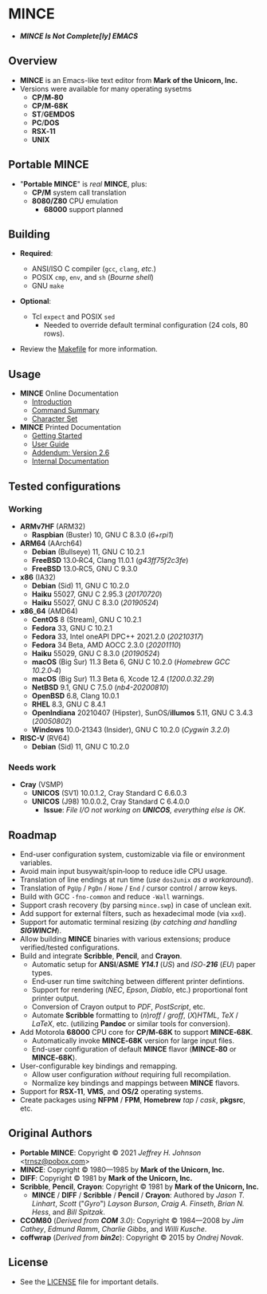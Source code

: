 # MINCE

- **_MINCE Is Not Complete[ly] EMACS_**

## Overview

- **MINCE** is an Emacs-like text editor from **Mark of the Unicorn, Inc.**
- Versions were available for many operating sysetms
  - **CP/M‑80**
  - **CP/M‑68K**
  - **ST**/**GEMDOS**
  - **PC**/**DOS**
  - **RSX‑11**
  - **UNIX**

## Portable MINCE

- "**Portable MINCE**" is _real_ **MINCE**, plus:
  - **CP/M** system call translation
  - **8080/Z80** CPU emulation
    - **68000** support planned

## Building

- **Required**:
  - ANSI/ISO C compiler (`gcc`, `clang`, _etc_.)
  - POSIX `cmp`, `env`, and `sh` (_Bourne_ _shell_)
  - GNU `make`
- **Optional**:
  - Tcl `expect` and POSIX `sed`
    - Needed to override default terminal configuration (24 cols, 80 rows).

- Review the [Makefile](/GNUmakefile) for more information.

## Usage

- **MINCE** Online Documentation
  - [Introduction](doc/prgintro.doc)
  - [Command Summary](doc/scomm.doc)
  - [Character Set](doc/ascii.txt)
- **MINCE** Printed Documentation
  - [Getting Started](manual/MINCE_Install_Guide.pdf)
  - [User Guide](manual/MINCE_User_Guide.pdf)
  - [Addendum: Version 2.6](manual/MINCE_Addendum.pdf)
  - [Internal Documentation](manual/MINCE_Internal_Documentation.pdf)

## Tested configurations

### Working

- **ARMv7HF** (ARM32)
  - **Raspbian** (Buster) 10, GNU C 8.3.0 (_6+rpi1_)
- **ARM64** (AArch64)
  - **Debian** (Bullseye) 11, GNU C 10.2.1
  - **FreeBSD** 13.0‑RC4, Clang 11.0.1 (_g43ff75f2c3fe_)
  - **FreeBSD** 13.0‑RC5, GNU C 9.3.0
- **x86** (IA32)
  - **Debian** (Sid) 11, GNU C 10.2.0
  - **Haiku** 55027, GNU C 2.95.3 (_20170720_)
  - **Haiku** 55027, GNU C 8.3.0 (_20190524_)
- **x86**\_**64** (AMD64)
  - **CentOS** 8 (Stream), GNU C 10.2.1
  - **Fedora** 33, GNU C 10.2.1
  - **Fedora** 33, Intel oneAPI DPC++ 2021.2.0 (_20210317_)
  - **Fedora** 34 Beta, AMD AOCC 2.3.0 (_20201110_)
  - **Haiku** 55029, GNU C 8.3.0 (_20190524_)
  - **macOS** (Big Sur) 11.3 Beta 6, GNU C 10.2.0 (_Homebrew GCC 10.2.0‑4_)
  - **macOS** (Big Sur) 11.3 Beta 6, Xcode 12.4 (_1200.0.32.29_)
  - **NetBSD** 9.1, GNU C 7.5.0 (_nb4-20200810_)
  - **OpenBSD** 6.8, Clang 10.0.1
  - **RHEL** 8.3, GNU C 8.4.1
  - **OpenIndiana** 20210407 (Hipster), SunOS/**illumos** 5.11, GNU C 3.4.3
    (_20050802_)
  - **Windows** 10.0‑21343 (Insider), GNU C 10.2.0 (_Cygwin 3.2.0_)
- **RISC-V** (RV64)
  - **Debian** (Sid) 11, GNU C 10.2.0

### Needs work

- **Cray** (VSMP)
  - **UNICOS** (SV1) 10.0.1.2, Cray Standard C 6.6.0.3
  - **UNICOS** (J98) 10.0.0.2, Cray Standard C 6.4.0.0
    - **Issue**: _File I/O not working on **UNICOS**, everything else is OK._

## Roadmap

- End-user configuration system, customizable via file or environment variables.
- Avoid main input busywait/spin‑loop to reduce idle CPU usage.
- Translation of line endings at run time (_use_ `dos2unix` _as_ _a_
  _workaround_).
- Translation of `PgUp` / `PgDn` / `Home` / `End` / cursor control / arrow keys.
- Build with GCC `‑fno‑common` and reduce `‑Wall` warnings.
- Support crash recovery (by parsing `mince.swp`) in case of unclean exit.
- Add support for external filters, such as hexadecimal mode (via `xxd`).
- Support for automatic terminal resizing (_by catching and handling
  **SIGWINCH**_).
- Allow building **MINCE** binaries with various extensions; produce
  verified/tested configurations.
- Build and integrate **Scribble**, **Pencil**, and **Crayon**.
  - Automatic setup for **ANSI**/**ASME** _**Y14.1**_ (_US_) and _ISO_-_**216**_
    (_EU_) paper types.
  - End‑user run time switching between different printer defintions.
  - Support for rendering (_NEC_, _Epson_, _Diablo_, etc.) proportional font
    printer output.
  - Conversion of Crayon output to _PDF_, _PostScript_, etc.
  - Automate **Scribble** formatting to (_n_)_roff_ / _groff_, (_X_)_HTML_,
    _TeX_ / _LaTeX_, etc. (utilizing **Pandoc** or similar tools for
    conversion).
- Add Motorola **68000** CPU core for **CP/M‑68K** to support **MINCE‑68K**.
  - Automatically invoke **MINCE‑68K** version for large input files.
  - End-user configuration of default **MINCE** flavor (**MINCE‑80** or
    **MINCE‑68K**).
- User-configurable key bindings and remapping.
  - Allow user configuration _without_ requiring full recompilation.
  - Normalize key bindings and mappings between **MINCE** flavors.
- Support for **RSX‑11**, **VMS**, and **OS/2** operating systems.
- Create packages using **NFPM** / **FPM**, **Homebrew** _tap_ / _cask_,
  **pkgsrc**, etc.

## Original Authors

- **Portable MINCE**: Copyright © 2021 *Jeffrey H. Johnson*
  \<[trnsz@pobox.com](mailto:trnsz@pobox.com)\>
- **MINCE**: Copyright © 1980—1985 by **Mark of the Unicorn, Inc.**
- **DIFF**: Copyright © 1981 by **Mark of the Unicorn, Inc.**
- **Scribble**, **Pencil**, **Crayon**: Copyright © 1981 by **Mark of the
  Unicorn, Inc.**
  - **MINCE** / **DIFF** / **Scribble** / **Pencil** / **Crayon**: Authored by
    _Jason_ _T._ _Linhart_, _Scott_ ("_Gyro_") _Layson_ _Burson_, _Craig_ _A._
    _Finseth_, _Brian_ _N._ _Hess_, and _Bill_ _Spitzak_.
- **CCOM80** (_Derived from **COM** 3.0_): Copyright © 1984—2008 by _Jim_
  _Cathey_, _Edmund_ _Ramm_, _Charlie_ _Gibbs_, and _Willi_ _Kusche_.
- **coffwrap** (_Derived from **bin2c**_): Copyright © 2015 by _Ondrej_ _Novak_.

## License

- See the [LICENSE](/LICENSE.md) file for important details.
